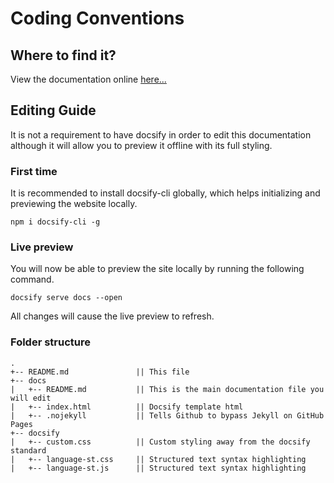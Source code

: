 # Coding Conventions

## Where to find it?
View the documentation online [here...](https://tcgraph-dev-team.github.io/coding-convention/)

## Editing Guide

It is not a requirement to have docsify in order to edit this documentation although it will allow you to preview it offline with its full styling.  

### First time
It is recommended to install docsify-cli globally, which helps initializing and previewing the website locally.
```
npm i docsify-cli -g
```

### Live preview
You will now be able to preview the site locally by running the following command.
```
docsify serve docs --open
```
All changes will cause the live preview to refresh.

### Folder structure
```
.
+-- README.md               || This file
+-- docs
|   +-- README.md           || This is the main documentation file you will edit
|   +-- index.html          || Docsify template html
|   +-- .nojekyll           || Tells Github to bypass Jekyll on GitHub Pages
+-- docsify
|   +-- custom.css          || Custom styling away from the docsify standard
|   +-- language-st.css     || Structured text syntax highlighting
|   +-- language-st.js      || Structured text syntax highlighting
```